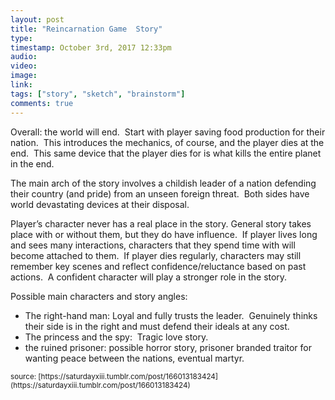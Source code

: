 ```yaml
---
layout: post
title: "Reincarnation Game  Story"
type: 
timestamp: October 3rd, 2017 12:33pm
audio: 
video: 
image: 
link: 
tags: ["story", "sketch", "brainstorm"]
comments: true
---
```

Overall: the world will end.  Start with player saving food production for their nation.  This introduces the mechanics, of course, and the player dies at the end.  This same device that the player dies for is what kills the entire planet in the end.

The main arch of the story involves a childish leader of a nation defending their country (and pride) from an unseen foreign threat.  Both sides have world devastating devices at their disposal.

Player’s character never has a real place in the story. General story takes place with or without them, but they do have influence.  If player lives long and sees many interactions, characters that they spend time with will become attached to them.  If player dies regularly, characters may still remember key scenes and reflect confidence/reluctance based on past actions.  A confident character will play a stronger role in the story.

Possible main characters and story angles:
<ul><li>The right-hand man: Loyal and fully trusts the leader.  Genuinely thinks their side is in the right and must defend their ideals at any cost.
</li><li>The princess and the spy:  Tragic love story.</li><li>the ruined prisoner: possible horror story, prisoner branded traitor for wanting peace between the nations, eventual martyr.</li></ul>
<small>source: [https://saturdayxiii.tumblr.com/post/166013183424](https://saturdayxiii.tumblr.com/post/166013183424)</small>